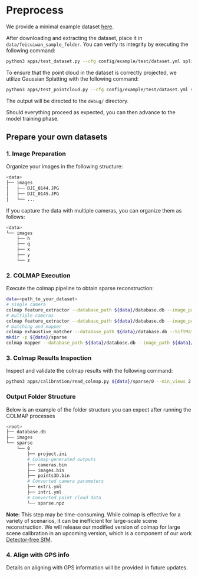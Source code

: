 # Preprocess

We provide a minimal example dataset [here](https://forms.gle/E3Roi9zriu6Sk4557).

After downloading and extracting the dataset, place it in `data/feicuiwan_sample_folder`. You can verify its integrity by executing the following command:

```bash
python3 apps/test_dataset.py --cfg config/example/test/dataset.yml split dataset
```

To ensure that the point cloud in the dataset is correctly projected, we utilize Gaussian Splatting with the following command:

```bash
python3 apps/test_pointcloud.py --cfg config/example/test/dataset.yml split dataset radius 0.01
```

The output will be directed to the `debug/` directory.

Should everything proceed as expected, you can then advance to the model training phase.

## Prepare your own datasets

### 1. Image Preparation

Organize your images in the following structure:

```bash
<data>
├── images          
│   ├── DJI_0144.JPG
│   ├── DJI_0145.JPG
│   └── ...
```

If you capture the data with multiple cameras, you can organize them as follows:

```bash
<data>
└── images
    ├── h
    ├── q
    ├── x
    ├── y
    └── z
```

### 2. COLMAP Execution

Execute the colmap pipeline to obtain sparse reconstruction:

```bash
data=<path_to_your_dataset>
# single camera
colmap feature_extractor --database_path ${data}/database.db --image_path ${data}/images --ImageReader.camera_model OPENCV --ImageReader.single_camera 1  --SiftExtraction.use_gpu 0
# multiple cameras
colmap feature_extractor --database_path ${data}/database.db --image_path ${data}/images --ImageReader.camera_model OPENCV --ImageReader.single_camera_per_folder 1 --SiftExtraction.use_gpu 0
# matching and mapper
colmap exhaustive_matcher --database_path ${data}/database.db --SiftMatching.use_gpu 0 
mkdir -p ${data}/sparse
colmap mapper --database_path ${data}/database.db --image_path ${data}/images --output_path ${data}/sparse
```

### 3. Colmap Results Inspection

Inspect and validate the colmap results with the following command:

```bash
python3 apps/calibration/read_colmap.py ${data}/sparse/0 --min_views 2
```

### Output Folder Structure

Below is an example of the folder structure you can expect after running the COLMAP processes

```bash
<root>
├── database.db     
├── images
└── sparse
    └── 0
        ├── project.ini
        # Colmap-generated outputs
        ├── cameras.bin
        ├── images.bin
        ├── points3D.bin
        # Converted camera parameters
        ├── extri.yml
        ├── intri.yml
        # Converted point cloud data
        └── sparse.npz
```

**Note:** This step may be time-consuming.
While colmap is effective for a variety of scenarios, it can be inefficient for large-scale scene reconstruction.
We will release our modified version of colmap for large scene calibration in an upcoming version, which is a component of our work [Detector-free SfM](https://zju3dv.github.io/DetectorFreeSfM/).

### 4. Align with GPS info

Details on aligning with GPS information will be provided in future updates.
